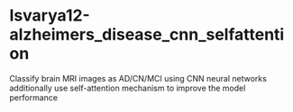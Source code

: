 # Isvarya12-alzheimers_disease_cnn_selfattention
Classify brain MRI images as AD/CN/MCI using CNN neural networks additionally use self-attention mechanism to improve the model performance
